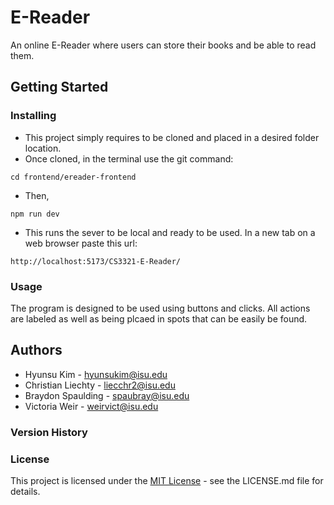 # E-Reader
An online E-Reader where users can store their books and be able to read them.

## Getting Started
### Installing
* This project simply requires to be cloned and placed in a desired folder location.
* Once cloned, in the terminal use the git command:
```
cd frontend/ereader-frontend
```
* Then,
```
npm run dev
```
* This runs the sever to be local and ready to be used. In a new tab on a web browser paste this url:

```
http://localhost:5173/CS3321-E-Reader/
```

### Usage
The program is designed to be used using buttons and clicks. All actions are labeled as well as being plcaed in spots that can be easily be found. 

## Authors
* Hyunsu Kim - hyunsukim@isu.edu
* Christian Liechty - liecchr2@isu.edu
* Braydon Spaulding - spaubray@isu.edu
* Victoria Weir - weirvict@isu.edu

### Version History

### License
This project is licensed under the [MIT License](https://choosealicense.com/licenses/mit/) - see the LICENSE.md file for details.
